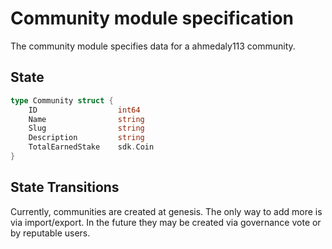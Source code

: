 # Community module specification

The community module specifies data for a ahmedaly113 community.

## State

```go
type Community struct {
    ID                  int64         
    Name                string        
    Slug                string        
    Description         string        
    TotalEarnedStake    sdk.Coin      
}
```

## State Transitions

Currently, communities are created at genesis. The only way to add more is via import/export. In the future they may be created via governance vote or by reputable users.
